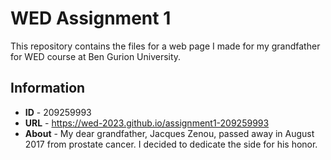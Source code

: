 # **WED Assignment 1**
This repository contains the files for a web page I made for my grandfather for WED course at Ben Gurion University.
## Information
- **ID** - 209259993
- **URL** - https://wed-2023.github.io/assignment1-209259993
- **About** - My dear grandfather, Jacques Zenou, passed away in August 2017 from prostate cancer. I decided to dedicate the side for his honor.
   
  
